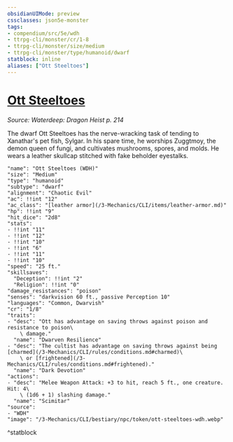 ```yaml
---
obsidianUIMode: preview
cssclasses: json5e-monster
tags:
- compendium/src/5e/wdh
- ttrpg-cli/monster/cr/1-8
- ttrpg-cli/monster/size/medium
- ttrpg-cli/monster/type/humanoid/dwarf
statblock: inline
aliases: ["Ott Steeltoes"]
---
```

# [Ott Steeltoes](3-Mechanics\CLI\bestiary\npc/ott-steeltoes-wdh.md)
*Source: Waterdeep: Dragon Heist p. 214*  

The dwarf Ott Steeltoes has the nerve-wracking task of tending to Xanathar's pet fish, Sylgar. In his spare time, he worships Zuggtmoy, the demon queen of fungi, and cultivates mushrooms, spores, and molds. He wears a leather skullcap stitched with fake beholder eyestalks.

```statblock
"name": "Ott Steeltoes (WDH)"
"size": "Medium"
"type": "humanoid"
"subtype": "dwarf"
"alignment": "Chaotic Evil"
"ac": !!int "12"
"ac_class": "[leather armor](/3-Mechanics/CLI/items/leather-armor.md)"
"hp": !!int "9"
"hit_dice": "2d8"
"stats":
- !!int "11"
- !!int "12"
- !!int "10"
- !!int "6"
- !!int "11"
- !!int "10"
"speed": "25 ft."
"skillsaves":
  "Deception": !!int "2"
  "Religion": !!int "0"
"damage_resistances": "poison"
"senses": "darkvision 60 ft., passive Perception 10"
"languages": "Common, Dwarvish"
"cr": "1/8"
"traits":
- "desc": "Ott has advantage on saving throws against poison and resistance to poison\
    \ damage."
  "name": "Dwarven Resilience"
- "desc": "The cultist has advantage on saving throws against being [charmed](/3-Mechanics/CLI/rules/conditions.md#charmed)\
    \ or [frightened](/3-Mechanics/CLI/rules/conditions.md#frightened)."
  "name": "Dark Devotion"
"actions":
- "desc": "Melee Weapon Attack: +3 to hit, reach 5 ft., one creature. Hit: 4\
    \ (1d6 + 1) slashing damage."
  "name": "Scimitar"
"source":
- "WDH"
"image": "/3-Mechanics/CLI/bestiary/npc/token/ott-steeltoes-wdh.webp"
```
^statblock